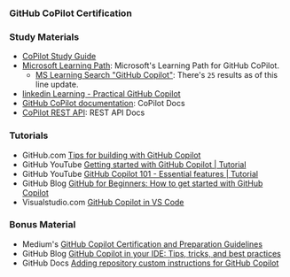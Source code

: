 ### <a name="GitHub-CoPilot-Certification"></a> GitHub CoPilot Certification

### Study Materials

- [CoPilot Study Guide](https://assets.ctfassets.net/wfutmusr1t3h/3i7ISEUsTLBgOGrWrML07y/dd586e2b2b607988e2679ed8cce36a76/github-copilot-exam-preparation-study-guide.pdf)
- [Microsoft Learning Path](https://learn.microsoft.com/en-us/training/paths/copilot/): Microsoft's Learning Path for GitHub CoPilot.
  - [MS Learning Search "GitHub Copilot"](https://learn.microsoft.com/en-us/training/browse/?terms=GitHub%20Copilot): There's `25` results as of this line update.
- [linkedin Learning - Practical GitHub Copilot](https://www.linkedin.com/learning/practical-github-copilot/)   
- [GitHub CoPilot documentation](https://docs.github.com/en/copilot/about-github-copilot/what-is-github-copilot): CoPilot Docs
- [CoPilot REST API](https://docs.github.com/en/rest/copilot/copilot-metrics?apiVersion=2022-11-28): REST API Docs

### Tutorials

- GitHub.com [Tips for building with GitHub Copilot](https://github.com/features/copilot/tutorials)
- GitHub YouTube [Getting started with GitHub Copilot | Tutorial](https://www.youtube.com/watch?v=n0NlxUyA7FI)
- GitHub YouTube [GitHub Copilot 101 - Essential features | Tutorial](https://www.youtube.com/watch?v=b5xcWdzAB5c)
- GitHub Blog [GitHub for Beginners: How to get started with GitHub Copilot](https://github.blog/ai-and-ml/github-copilot/github-for-beginners-how-to-get-started-with-github-copilot/)
- Visualstudio.com [GitHub Copilot in VS Code](https://code.visualstudio.com/docs/copilot/overview)
  
### Bonus Material

- Medium's [GitHub Copilot Certification and Preparation Guidelines](https://medium.com/@neungszad/github-copilot-certification-and-preparation-guidelines-c2d1a7777052)
- GitHub Blog [GitHub Copilot in your IDE: Tips, tricks, and best practices](https://github.blog/developer-skills/github/how-to-use-github-copilot-in-your-ide-tips-tricks-and-best-practices/)
- GitHub Docs [Adding repository custom instructions for GitHub Copilot](https://docs.github.com/en/enterprise-cloud@latest/copilot/how-tos/custom-instructions/adding-repository-custom-instructions-for-github-copilot)
